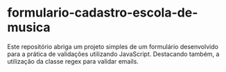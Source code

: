 # formulario-cadastro-escola-de-musica
Este repositório abriga um projeto simples de um formulário desenvolvido para a prática de validações utilizando JavaScript. Destacando também, a utilização da classe regex para validar emails.
